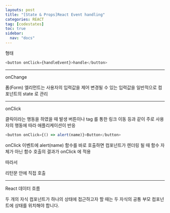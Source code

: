 ```yaml
---
layouts: post
title: "[State & Props]React Event handling"
categories: REACT
tag: [codestates]
toc: true
sidebar:
  nav: "docs"
---
```


형태

```js
<button onClick={handleEvent}>handle</button>
```

---

onChange

폼(Form) 엘리먼트는 사용자의 입력값을 제어
변경될 수 있는 입력값을 일반적으로 컴포넌트의 state 로 관리

---

onClick

클릭이라는 행동을 하였을 때 발생
버튼이나 <a> tag 를 통한 링크 이동 등과 같이 주로 사용자의 행동에 따라 애플리케이션이 반응

```js
<button onClick={() => alert(name)}>Button</button>
```

onClick 이벤트에 alert(name) 함수를 바로 호출하면 컴포넌트가 렌더링 될 때 함수 자체가 아닌 함수 호출의 결과가 onClick 에 적용

따라서

리턴문 안에 직접 호출

---

React 데이터 흐름

두 개의 자식 컴포넌트가 하나의 상태에 접근하고자 할 때는 두 자식의 공통 부모 컴포넌트에 상태를 위치해야 합니다.
